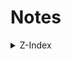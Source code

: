 # Notes

<details>
<summary>Z-Index</summary>
<div>

| Z-Index | Entity |
| --: | --- |
| 0.00 | Board |
| 0.10 | Board grid |
| 0.15 | Mino |
| 0.20 | Board frame |
| 999.9 | Camera |

</div>
</details>
